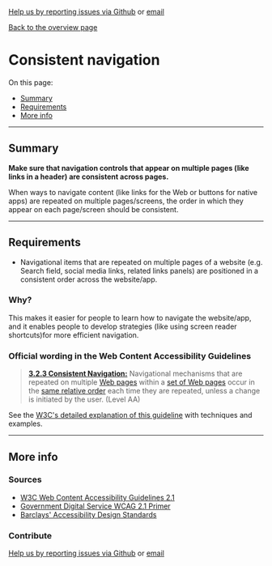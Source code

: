 [Help us by reporting issues via Github](https://github.com/theappbusiness/accessibility-guidelines) or [email](mailto:jeanfrancois@theappbusiness.com)

[Back to the overview page](./../README.md)

# Consistent navigation

On this page:
* [Summary](#summary)
* [Requirements](#requirements)
* [More info](#more-info)

---

## Summary

**Make sure that navigation controls that appear on multiple pages (like links in a header) are consistent across pages.**

When ways to navigate content (like links for the Web or buttons for native apps) are repeated on multiple pages/screens, the order in which they appear on each page/screen should be consistent.

---

## Requirements

* Navigational items that are repeated on multiple pages of a website (e.g. Search field, social media links, related links panels) are positioned in a consistent order across the website/app.

### Why?

This makes it easier for people to learn how to navigate the website/app, and it enables people to develop strategies (like using screen reader shortcuts)for more efficient navigation.

### Official wording in the Web Content Accessibility Guidelines

> [**3.2.3 Consistent Navigation:**](https://www.w3.org/TR/UNDERSTANDING-WCAG20/consistent-behavior-consistent-locations.html) Navigational mechanisms that are repeated on multiple [Web pages](https://www.w3.org/TR/UNDERSTANDING-WCAG20/consistent-behavior-consistent-locations.html#webpagedef) within a [set of Web pages](https://www.w3.org/TR/UNDERSTANDING-WCAG20/consistent-behavior-consistent-locations.html#set-of-web-pagesdef) occur in the [same relative order](https://www.w3.org/TR/UNDERSTANDING-WCAG20/consistent-behavior-consistent-locations.html#samerelorderdef) each time they are repeated, unless a change is initiated by the user. (Level AA)

See the [W3C's detailed explanation of this guideline](https://www.w3.org/TR/UNDERSTANDING-WCAG20/consistent-behavior-consistent-locations.html) with techniques and examples.

---

## More info

### Sources

* [W3C Web Content Accessibility Guidelines 2.1](https://www.w3.org/TR/WCAG21/)
* [Government Digital Service WCAG 2.1 Primer](https://alphagov.github.io/wcag-primer/)
* [Barclays' Accessibility Design Standards](https://home.barclays/who-we-are/our-suppliers/our-requirements-of-external-suppliers/)

### Contribute

[Help us by reporting issues via Github](https://github.com/theappbusiness/accessibility-guidelines) or [email](mailto:jeanfrancois@theappbusiness.com)